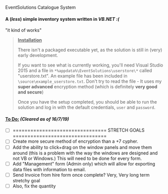 EventSolutions Catalogue System

#### A (*less*) simple inventory system written in *VB.NET :(*

"it kind of works"

> **<u>Installation</u>**
>
> There isn't a packaged executable yet, as the solution is still in (very) early development.
>
> If you want to see what is currently working, you'll need Visual Studio 2015 and a file in `*%appdata%\EventSolutions\userstore\*` called "userstore.txt". An example file has been included in `\source\example_userstore.txt`. Don't try to read the file - It uses my **super advanced** encryption method (which is definitely **very good and secure**)
>
> Once you have the setup completed, you should be able to run the solution and log in with the default credentials, `user` and `password`.

#### <u>To Do:</u> *(Cleared as of 16/7/19)*

- [ ] ================================ STRETCH GOALS ================================
- [ ] Create more secure method of encryption than a +7 cypher.
- [ ] Add the ability to click+drag on the window panels and move them around (this is a problem with the way the windows are designed and not VB or Windows.) This will need to be done for every form.
- [ ] Add "Management" form (Admin only) which will allow for exporting data files with information to email.
- [ ] Send Invoice from hire form once complete? Very, Very long term stretchy goal
- [ ] Also, fix the quantity